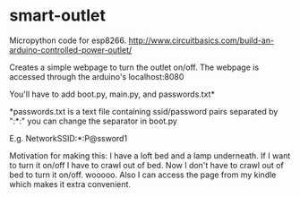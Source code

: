 # smart-outlet

Micropython code for esp8266.
http://www.circuitbasics.com/build-an-arduino-controlled-power-outlet/

Creates a simple webpage to turn the outlet on/off. The webpage is accessed through the arduino's localhost:8080

You'll have to add boot.py, main.py, and passwords.txt\*

\*passwords.txt is a text file containing ssid/password pairs separated by ":\*:" you can change the separator in boot.py

E.g. NetworkSSID:\*:P@ssword1

Motivation for making this: I have a loft bed and a lamp underneath. If I want to turn it on/off I have to crawl out of bed.
Now I don't have to crawl out of bed to turn it on/off. wooooo. Also I can access the page from my kindle which makes it extra convenient.
